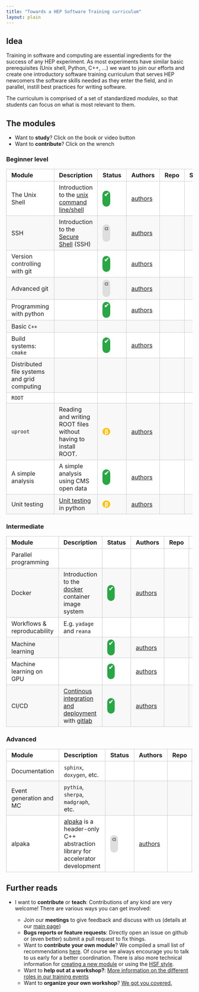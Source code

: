 ```yaml
---
title: "Towards a HEP Software Training curriculum"
layout: plain
---
```


<style type="text/css">
  table {
    padding: 0;
    width: 100%;
  }
  table tr {
    border: 1px solid #cccccc;
    background-color: white;
    margin: 0;
    padding: 0;
  }
  table tr:nth-child(2n) {
    background-color: #f8f8f8;
  }
  table tr th {
    font-weight: bold;
    border: 1px solid #cccccc;
    text-align: left;
    margin: 0;
    padding: 6px 13px;
  }
  table tr td {
    border: 1px solid #cccccc;
    text-align: left;
    margin: 0;
    padding: 6px 13px;
  }
  table tr th :first-child, table tr td :first-child {
    margin-top: 0;
  }
  table tr th :last-child, table tr td :last-child {
    margin-bottom: 0;
  }

  /* WHY DOES THIS NOT WORK? */

  a .glyphicon {
    text-decoration: none;
  }

  .stable {
  	background: #28a745;
    width: 1.3em;
    height: 1.3em;
    border-radius: 0.65em;
    color: white;
    font-weight: bold;
    padding: 0em;
    display: inline-block;
    text-align: center;
    padding-bottom: 2.5ex !important;
  }

  .beta {
  	background: #ffc107;
    width: 1.3em;
    height: 1.3em;
    border-radius: 0.65em;
    color: white;
    font-weight: bold;
    padding: 0em;
    display: inline-block;
    text-align: center;
  }

  .alpha {
    background: #dedede;
    width: 1.3em;
    height: 1.3em;
    border-radius: 0.65em;
    color: #7c7676;
    font-weight: bold;
    padding: 0em;
    display: inline-block;
    text-align: center;
    padding-bottom: 3ex !important;
  }
</style>


## Idea

Training in software and computing are essential ingredients for the success of any HEP experiment. As most experiments have similar basic prerequisites (Unix shell, Python, C++, …) we want to join our efforts and create one introductory software training curriculum that serves HEP newcomers the software skills needed as they enter the field, and in parallel, instill best practices for writing software.

The curriculum is comprised of a set of standardized *modules*, so that students can focus on what is most relevant to them.

## The modules

* Want to **study**? Click on the book <span class="glyphicon glyphicon-book"></span> or video <span class="glyphicon glyphicon-film"></span> button
* Want to **contribute**? Click on the wrench <span class="glyphicon glyphicon-wrench"></span>

### Beginner level

| Module  | Description  | Status | Authors | Repo | Site/Material                           |
| -------- | -------- |-------- |-------- |-------- |-------- |
| The Unix Shell | Introduction to the [unix command line/shell](https://en.wikipedia.org/wiki/Unix_shell) | <span class="stable">✔</span> | [authors](https://github.com/swcarpentry/shell-novice/blob/gh-pages/AUTHORS) | <a class="glyphicon glyphicon-wrench" href="https://github.com/swcarpentry/shell-novice"></a>  | <a class="glyphicon glyphicon-book" href="http://swcarpentry.github.io/shell-novice"></a> |
| SSH  | Introduction to the [Secure Shell](https://en.wikipedia.org/wiki/Ssh_(Secure_Shell)) (SSH) | <span class="alpha">α</span> | [authors](https://github.com/hsf-training/hsf-training-ssh-webpage/blob/gh-pages/AUTHORS) | <a class="glyphicon glyphicon-wrench" href="https://github.com/hsf-training/hsf-training-ssh-webpage/"></a> | |
| Version controlling with git | | <span class="stable">✔</span> | [authors](https://github.com/swcarpentry/git-novice/blob/gh-pages/AUTHORS) | <a class="glyphicon glyphicon-wrench" href="https://github.com/swcarpentry/git-novice"></a>  | <a class="glyphicon glyphicon-book" href="http://swcarpentry.github.io/git-novice"></a> |
| Advanced git  | | <span class="alpha">α</span> | [authors](https://github.com/hsf-training/hsf-training-advanced-git-webpage/blob/gh-pages/AUTHORS) | <a class="glyphicon glyphicon-wrench" href="https://github.com/hsf-training/hsf-training-advanced-git-webpage/"></a> |  |
| Programming with python | | <span class="stable">✔</span> | [authors](https://github.com/swcarpentry/python-novice-inflammation/blob/gh-pages/AUTHORS) | <a class="glyphicon glyphicon-wrench" href="https://github.com/swcarpentry/python-novice-inflammation"></a>  | <a class="glyphicon glyphicon-book" href="http://swcarpentry.github.io/python-novice-inflammation"> |
| Basic ``C++`` | | | | | |
| Build systems:  ``cmake`` | | <span class="stable">✔</span> | [authors](https://github.com/hsf-training/hsf-training-cmake-webpage/blob/gh-pages/AUTHORS) | <a class="glyphicon glyphicon-wrench" href="https://github.com/hsf-training/hsf-training-cmake-webpage"></a> | <a class="glyphicon glyphicon-book" href="https://hsf-training.github.io/hsf-training-cmake-webpage/"></a> |
| Distributed file systems and grid computing |||| | |
| ``ROOT`` | | | | | |
| ``uproot`` | Reading and writing ROOT files without having to install ROOT. | <span class="beta">β</span> | [authors](https://github.com/hsf-training/hsf-training-uproot-webpage/blob/gh-pages/AUTHORS) | <a class="glyphicon glyphicon-wrench" href="https://github.com/hsf-training/hsf-training-uproot-webpage"></a>  | <a class="glyphicon glyphicon-book" href="https://hsf-training.github.io/hsf-training-uproot-webpage/"></a> |
| A simple analysis | A simple analysis using CMS open data| <span class="stable">✔</span> | [authors](https://github.com/hsf-training/hsf-training-cms-analysis-webpage/blob/gh-pages/AUTHORS) | <a class="glyphicon glyphicon-wrench" href="https://github.com/hsf-training/hsf-training-cms-analysis-webpage"></a> | <a class="glyphicon glyphicon-book" href="https://hsf-training.github.io/hsf-training-cms-analysis-webpage/"></a>  &nbsp; <a class="glyphicon glyphicon-film" href="https://www.youtube.com/watch?v=gplMywJAFDI&list=PLKZ9c4ONm-Vk0wnDKaaovoEkOk3PVdL0V"></a> |
| Unit testing                                | [Unit testing](https://en.wikipedia.org/wiki/Unit_testing) in python | <span class="beta">β</span> | [authors](https://github.com/carpentries-incubator/python-testing/blob/gh-pages/AUTHORS) | <a class="glyphicon glyphicon-wrench" href="https://github.com/carpentries-incubator/python-testing"></a> | <a class="glyphicon glyphicon-book" href="http://carpentries-incubator.github.io/python-testing/"></a> |

### Intermediate

| Module  | Description  | Status | Authors | Repo | Site/Material |
| -------- | -------- |-------- |-------- |-------- |-------- |
| Parallel programming |  |  |  |  | |
| Docker | Introduction to the [docker](https://www.docker.com/) container image system | <span class="stable">✔</span> | [authors](https://github.com/hsf-training/hsf-training-docker/blob/gh-pages/AUTHORS) | <a class="glyphicon glyphicon-wrench" href="https://github.com/hsf-training/hsf-training-docker"></a> | <a class="glyphicon glyphicon-book" href="https://hsf-training.github.io/hsf-training-docker/index.html"></a> &nbsp;  <a class="glyphicon glyphicon-film" href="https://www.youtube.com/watch?v=Qr42pEtio-Q&list=PLKZ9c4ONm-VnqD5oN2_8tXO0Yb1H_s0sj"></a> |
| Workflows & reproducability | E.g. ``yadage`` and ``reana`` |  |  |  | |
| Machine learning | | <span class="stable">✔</span> | [authors](https://github.com/hsf-training/hsf-training-ml-webpage/blob/gh-pages/AUTHORS) | <a class="glyphicon glyphicon-wrench" href="https://github.com/hsf-training/hsf-training-ml-webpage"></a> | <a class="glyphicon glyphicon-book" href="https://hsf-training.github.io/hsf-training-ml-webpage"></a> &nbsp; <a class="glyphicon glyphicon-film" href="https://www.youtube.com/playlist?list=PLKZ9c4ONm-VmHsMKImIDEMsZI1Vp0UY-Z"></a>|
| Machine learning on GPU | | <span class="stable">✔</span> | [authors](https://github.com/hsf-training/hsf-training-ml-gpu-webpage/blob/gh-pages/AUTHORS) | <a class="glyphicon glyphicon-wrench" href="https://github.com/hsf-training/hsf-training-ml-gpu-webpage"></a> | <a class="glyphicon glyphicon-book" href="https://hsf-training.github.io/hsf-training-ml-gpu-webpage"></a> &nbsp; <a class="glyphicon glyphicon-film" href="https://www.youtube.com/playlist?list=PLKZ9c4ONm-VnfKk7XrVUa-V42lUdMrB6M"></a> |
| CI/CD | [Continous integration and deployment](https://docs.gitlab.com/ee/ci/) with [gitlab](https://about.gitlab.com/) | <span class="stable">✔</span> | [authors](https://github.com/hsf-training/hsf-training-cicd/blob/gh-pages/AUTHORS) | <a class="glyphicon glyphicon-wrench" href="https://github.com/hsf-training/hsf-training-cicd"></a> | <a class="glyphicon glyphicon-book" href="https://hsf-training.github.io/hsf-training-cicd/"></a> &nbsp; <a class="glyphicon glyphicon-film" href="https://www.youtube.com/watch?v=C9auGFgIHns&list=PLKZ9c4ONm-VmmTObyNWpz4hB3Hgx8ZWSb"></a> |

### Advanced


| Module  | Description  | Status | Authors | Repo | Site/Material |
| -------- | -------- |-------- |-------- |-------- |-------- |
| Documentation | ``sphinx``, ``doxygen``, etc. | | | | |
| Event generation and MC | ``pythia``, ``sherpa``, ``madgraph``, etc. | | | | |
| alpaka | [alpaka](https://alpaka.readthedocs.io/en/latest/index.html) is a header-only C++ abstraction library for accelerator development | <span class="alpha">α</span> | [authors](https://github.com/hsf-training/hsf-training-alpaka-webpage/blob/gh-pages/AUTHORS) | <a class="glyphicon glyphicon-wrench" href="https://github.com/hsf-training/hsf-training-alpaka-webpage"></a> |  |

## Further reads

* I want to **contribute** or **teach**:
Contributions of any kind are very welcome! There are various ways you can get involved:

    * Join our **meetings** to give feedback and discuss with us (details at our [main page](/workinggroups/training.html))
    * **Bugs reports or feature requests**: Directly open an issue on github or (even better) submit a pull request to fix things.
    * Want to **contribute your own module**? We compiled a small list of recommendations [here](/training/module-guidelines.html). Of course we always encourage you to talk to us early for a better coordination. There is also more technical information for [creating a new module](/training/howto-new-module.html) or using the [HSF style](/training/howto-update-module-style.html).
    * Want to **help out at a workshop?**: [More information on the different roles in our training events](/training/educators.html)
    * Want to **organize your own workshop**? [ We got you covered.](/training/howto-event.html)
